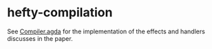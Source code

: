 # hefty-compilation

See [Compiler.agda](https://github.com/heft-lang/hefty-compilation/blob/main/Compiler.agda) for the implementation of the effects and handlers discusses in the paper.
